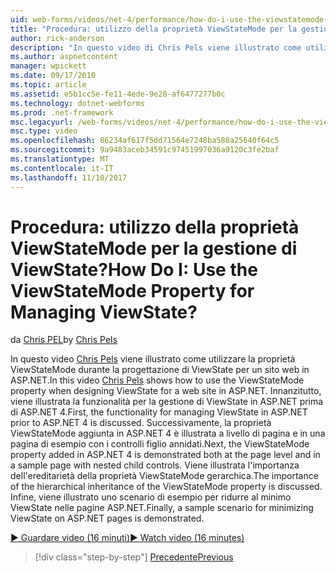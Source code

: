 ```yaml
---
uid: web-forms/videos/net-4/performance/how-do-i-use-the-viewstatemode-property-for-managing-viewstate
title: "Procedura: utilizzo della proprietà ViewStateMode per la gestione di ViewState? | Microsoft Docs"
author: rick-anderson
description: "In questo video di Chris Pels viene illustrato come utilizzare la proprietà ViewStateMode durante la progettazione di ViewState per un sito web in ASP.NET."
ms.author: aspnetcontent
manager: wpickett
ms.date: 09/17/2010
ms.topic: article
ms.assetid: e5b1cc5e-fe11-4ede-9e28-af6477277b0c
ms.technology: dotnet-webforms
ms.prod: .net-framework
msc.legacyurl: /web-forms/videos/net-4/performance/how-do-i-use-the-viewstatemode-property-for-managing-viewstate
msc.type: video
ms.openlocfilehash: 86234af617f5dd71564e7248ba588a25640f64c5
ms.sourcegitcommit: 9a9483aceb34591c97451997036a9120c3fe2baf
ms.translationtype: MT
ms.contentlocale: it-IT
ms.lasthandoff: 11/10/2017
---
```

<a name="how-do-i-use-the-viewstatemode-property-for-managing-viewstate"></a><span data-ttu-id="e307e-104">Procedura: utilizzo della proprietà ViewStateMode per la gestione di ViewState?</span><span class="sxs-lookup"><span data-stu-id="e307e-104">How Do I: Use the ViewStateMode Property for Managing ViewState?</span></span>
====================
<span data-ttu-id="e307e-105">da [Chris PEL](https://twitter.com/chrispels)</span><span class="sxs-lookup"><span data-stu-id="e307e-105">by [Chris Pels](https://twitter.com/chrispels)</span></span>

<span data-ttu-id="e307e-106">In questo video [Chris Pels](http://www.idevtech.com) viene illustrato come utilizzare la proprietà ViewStateMode durante la progettazione di ViewState per un sito web in ASP.NET.</span><span class="sxs-lookup"><span data-stu-id="e307e-106">In this video [Chris Pels](http://www.idevtech.com) shows how to use the ViewStateMode property when designing ViewState for a web site in ASP.NET.</span></span> <span data-ttu-id="e307e-107">Innanzitutto, viene illustrata la funzionalità per la gestione di ViewState in ASP.NET prima di ASP.NET 4.</span><span class="sxs-lookup"><span data-stu-id="e307e-107">First, the functionality for managing ViewState in ASP.NET prior to ASP.NET 4 is discussed.</span></span> <span data-ttu-id="e307e-108">Successivamente, la proprietà ViewStateMode aggiunta in ASP.NET 4 è illustrata a livello di pagina e in una pagina di esempio con i controlli figlio annidati.</span><span class="sxs-lookup"><span data-stu-id="e307e-108">Next, the ViewStateMode property added in ASP.NET 4 is demonstrated both at the page level and in a sample page with nested child controls.</span></span> <span data-ttu-id="e307e-109">Viene illustrata l'importanza dell'ereditarietà della proprietà ViewStateMode gerarchica.</span><span class="sxs-lookup"><span data-stu-id="e307e-109">The importance of the hierarchical inheritance of the ViewStateMode property is discussed.</span></span> <span data-ttu-id="e307e-110">Infine, viene illustrato uno scenario di esempio per ridurre al minimo ViewState nelle pagine ASP.NET.</span><span class="sxs-lookup"><span data-stu-id="e307e-110">Finally, a sample scenario for minimizing ViewState on ASP.NET pages is demonstrated.</span></span>

[<span data-ttu-id="e307e-111">&#9654; Guardare video (16 minuti)</span><span class="sxs-lookup"><span data-stu-id="e307e-111">&#9654; Watch video (16 minutes)</span></span>](https://channel9.msdn.com/Blogs/ASP-NET-Site-Videos/how-do-i-use-the-viewstatemode-property-for-managing-viewstate)

>[!div class="step-by-step"]
[<span data-ttu-id="e307e-112">Precedente</span><span class="sxs-lookup"><span data-stu-id="e307e-112">Previous</span></span>](aspnet-4-quick-hit-easy-state-compression.md)
